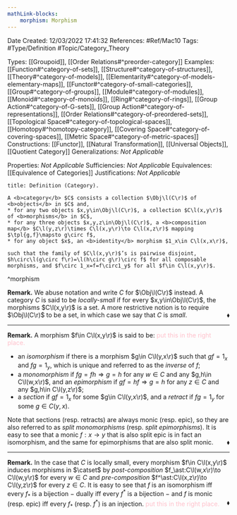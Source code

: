 ```yaml
---
mathLink-blocks:
    morphism: Morphism
---
```


<div class="topSpace"></div>

Date Created: 12/03/2022 17:41:32
References: #Ref/Mac10
Tags: #Type/Definition #Topic/Category_Theory

Types: [[Groupoid]], [[Order Relations#^preorder-category]]
Examples: [[Function#^category-of-sets]], [[Structure#^category-of-structures]], [[Theory#^category-of-models]], [[Elementarity#^category-of-models-elementary-maps]], [[Functor#^category-of-small-categories]], [[Group#^category-of-groups]], [[Module#^category-of-modules]], [[Monoid#^category-of-monoids]], [[Ring#^category-of-rings]], [[Group Action#^category-of-G-sets]], [[Group Action#^category-of-representations]], [[Order Relations#^category-of-preordered-sets]], [[Topological Space#^category-of-topological-spaces]], [[Homotopy#^homotopy-category]], [[Covering Space#^category-of-covering-spaces]], [[Metric Space#^category-of-metric-spaces]]
Constructions: [[Functor]], [[Natural Transformation]], [[Universal Objects]], [[Quotient Category]]
Generalizations: <i>Not Applicable</i>

Properties: <i>Not Applicable</i>
Sufficiencies: <i>Not Applicable</i>
Equivalences: [[Equivalence of Categories]]
Justifications: <i>Not Applicable</i>

``` ad-Definition
title: Definition (Category).

A <b>category</b> $C$ consists a collection $\Obj\l(C\r)$ of <b>objects</b> in $C$ and, 
* for any two objects $x,y\in\Obj\l(C\r)$, a collection $C\l(x,y\r)$ of <b>morphisms</b> in $C$,
* for any three objects $x,y,z\in\Obj\l(C\r)$, a <b>composition map</b> $C\l(y,z\r)\times C\l(x,y\r)\to C\l(x,z\r)$ mapping $\tpl{g,f}\mapsto g\circ f$,
* for any object $x$, an <b>identity</b> morphism $1_x\in C\l(x,x\r)$,

such that the family of $C\l(x,y\r)$’s is pairwise disjoint, $h\circ\l(g\circ f\r)=\l(h\circ g\r)\circ f$ for all composable morphisms, and $f\circ 1_x=f=f\circ1_y$ for all $f\in C\l(x,y\r)$.

```
^morphism

<b>Remark.</b> We abuse notation and write $C$ for $\Obj\l(C\r)$ instead. A category $C$ is said to be <i>locally-small</i> if for every $x,y\in\Obj\l(C\r)$, the morphisms $C\l(x,y\r)$ is a set. A more restrictive notion is to require $\Obj\l(C\r)$ to be a set, in which case we say that $C$ is <i>small</i>.<span style="float:right;">$\blacklozenge$</span>

---

<b>Remark.</b> A morphism $f\in C\l(x,y\r)$ is said to be: <span style="color:pink">put this in the right place.</span>
* an <i>isomorphism</i> if there is a morphism $g\in C\l(y,x\r)$ such that $gf=1_x$ and $fg=1_y$, which is unique and referred to as the <i>inverse</i> of $f$;
* a <i>monomorphism</i> if $fg=fh\Rightarrow g=h$ for any $w\in C$ and any $g,h\in C\l(w,x\r)$, and an <i>epimorphism</i> if $gf=hf\Rightarrow g=h$ for any $z\in C$ and any $g,h\in C\l(y,z\r)$;
* a <i>section</i> if $gf=1_x$ for some $g\in C\l(y,x\r)$, and a <i>retract</i> if $fg=1_y$ for some $g\in C(y,x)$.

Note that sections (resp. retracts) are always monic (resp. epic), so they are also referred to as <i>split monomorphisms</i> (resp. <i>split epimorphisms</i>). It is easy to see that a monic $f:x\to y$ that is also split epic is in fact an isomorphism, and the same for epimorphisms that are also split monic.<span style="float:right;">$\blacklozenge$</span>

---

<b>Remark.</b> In the case that $C$ is locally small, every morphism $f\in C\l(x,y\r)$ induces morphisms in $\catset$ by <i>post-composition</i> $f_\ast:C\l(w,x\r)\to C\l(w,y\r)$ for every $w\in C$ and <i>pre-composition</i> $f^\ast:C\l(x,z\r)\to C\l(y,z\r)$ for every $z\in C$. It is easy to see that $f$ is an isomorphism iff every $f_\ast$ is a bijection $-$ dually iff every $f^\ast$ is a bijection $-$ and $f$ is monic (resp. epic) iff every $f_\ast$ (resp. $f^\ast$) is an injection. <span style="color:pink">put this in the right place.</span><span style="float:right;">$\blacklozenge$</span>
